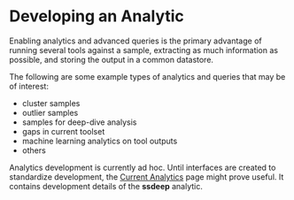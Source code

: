 # Developing an Analytic

Enabling analytics and advanced queries is the primary advantage of running several tools against a sample, extracting as much information as possible, and storing the output in a common datastore.

The following are some example types of analytics and queries that may be of interest:

- cluster samples
- outlier samples
- samples for deep-dive analysis
- gaps in current toolset
- machine learning analytics on tool outputs
- others

Analytics development is currently ad hoc. Until interfaces are created to standardize development, the [Current Analytics](use/use-analytics.md) page might prove useful. It contains development details of the **ssdeep** analytic.